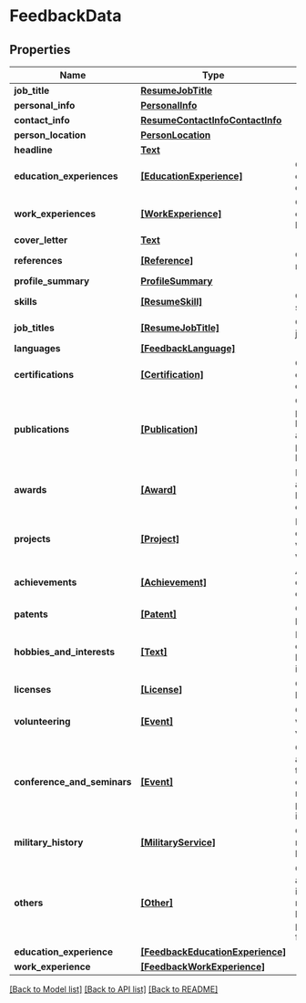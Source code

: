 # FeedbackData


## Properties
Name | Type | Description | Notes
------------ | ------------- | ------------- | -------------
**job_title** | [**ResumeJobTitle**](ResumeJobTitle.md) |  | [optional] 
**personal_info** | [**PersonalInfo**](PersonalInfo.md) |  | [optional] 
**contact_info** | [**ResumeContactInfoContactInfo**](ResumeContactInfoContactInfo.md) |  | [optional] 
**person_location** | [**PersonLocation**](PersonLocation.md) |  | [optional] 
**headline** | [**Text**](Text.md) |  | [optional] 
**education_experiences** | [**[EducationExperience]**](EducationExperience.md) | Candidate&#39;s education experiences. | [optional] 
**work_experiences** | [**[WorkExperience]**](WorkExperience.md) | Candidate&#39;s employment history. | [optional] 
**cover_letter** | [**Text**](Text.md) |  | [optional] 
**references** | [**[Reference]**](Reference.md) | Candidate&#39;s references. | [optional] 
**profile_summary** | [**ProfileSummary**](ProfileSummary.md) |  | [optional] 
**skills** | [**[ResumeSkill]**](ResumeSkill.md) | Candidate&#39;s skills. | [optional] 
**job_titles** | [**[ResumeJobTitle]**](ResumeJobTitle.md) | Candidate&#39;s job titles. | [optional] 
**languages** | [**[FeedbackLanguage]**](FeedbackLanguage.md) |  | [optional] 
**certifications** | [**[Certification]**](Certification.md) | Certifications earned by the candidate. | [optional] 
**publications** | [**[Publication]**](Publication.md) | Candidate&#39;s publications, both academic papers and books. | [optional] 
**awards** | [**[Award]**](Award.md) | List of the awards won by the candidate. | [optional] 
**projects** | [**[Project]**](Project.md) | Projects the candidate worked or works on. | [optional] 
**achievements** | [**[Achievement]**](Achievement.md) | Achievements earned by the candidate. | [optional] 
**patents** | [**[Patent]**](Patent.md) | Candidate&#39;s patents. | [optional] 
**hobbies_and_interests** | [**[Text]**](Text.md) | List of candidate&#39;s hobbies and interests. | [optional] 
**licenses** | [**[License]**](License.md) | Candidate&#39;s licenses. | [optional] 
**volunteering** | [**[Event]**](Event.md) | Candidate&#39;s works as volunteer. | [optional] 
**conference_and_seminars** | [**[Event]**](Event.md) | Conferences and seminars that the candidate may have partecipated in. | [optional] 
**military_history** | [**[MilitaryService]**](MilitaryService.md) | Candidate&#39;s military history. | [optional] 
**others** | [**[Other]**](Other.md) | Candidate&#39;s additional information not covered by the previous fields. | [optional] 
**education_experience** | [**[FeedbackEducationExperience]**](FeedbackEducationExperience.md) |  | [optional] 
**work_experience** | [**[FeedbackWorkExperience]**](FeedbackWorkExperience.md) |  | [optional] 

[[Back to Model list]](../README.md#documentation-for-models) [[Back to API list]](../README.md#documentation-for-api-endpoints) [[Back to README]](../README.md)


